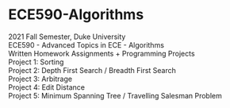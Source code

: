 # ECE590-Algorithms
2021 Fall Semester, Duke University  
ECE590 - Advanced Topics in ECE - Algorithms  
Written Homework Assignments + Programming Projects  
Project 1: Sorting  
Project 2: Depth First Search / Breadth First Search  
Project 3: Arbitrage  
Project 4: Edit Distance  
Project 5: Minimum Spanning Tree / Travelling Salesman Problem  
